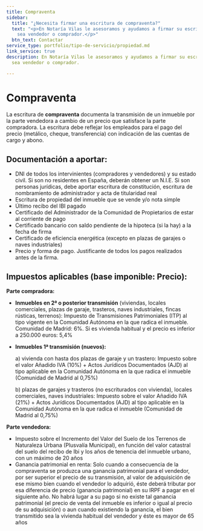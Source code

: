 ```yaml
---
title: Compraventa
sidebar:
  title: "¿Necesita firmar una escritura de compraventa?"
  text: "<p>En Notaría Vilas le asesoramos y ayudamos a firmar su escritura de compraventa,
    sea vendedor o comprador.</p>"
  btn_text: Contactar
service_type: portfolio/tipo-de-servicio/propiedad.md
link_service: true
description: En Notaría Vilas le asesoramos y ayudamos a firmar su escritura de compraventa,
  sea vendedor o comprador.

---
```

# Compraventa

La escritura de **compraventa** documenta la transmisión de un inmueble por la parte vendedora a cambio de un precio que satisface la parte compradora. La escritura debe reflejar los empleados para el pago del precio (metálico, cheque, transferencia) con indicación de las cuentas de cargo y abono.

## Documentación a aportar:

* DNI de todos los intervinientes (compradores y vendedores) y su estado civil. Si son no residentes en España, deberán obtener un N.I.E.  Si son personas jurídicas, debe aportar escritura de constitución, escritura de nombramiento de administrador y acta de titularidad real
* Escritura de propiedad del inmueble que se vende y/o nota simple
* Último recibo del IBI pagado
* Certificado del Administrador de la Comunidad de Propietarios de estar al corriente de pago
* Certificado bancario con saldo pendiente de la hipoteca (si la hay) a la fecha de firma
* Certificado de eficiencia energética (excepto en plazas de garajes o naves industriales)
* Precio y forma de pago. Justificante de todos los pagos realizados antes de la firma.

## Impuestos aplicables (base imponible: Precio):

**Parte compradora:**

* **Inmuebles en 2ª o posterior transmisión** (viviendas, locales comerciales, plazas de garaje, trasteros, naves industriales, fincas rústicas, terrenos): Impuesto de Transmisiones Patrimoniales (ITP) al tipo vigente en la Comunidad Autónoma en la que radica el inmueble. Comunidad de Madrid: 6%. Si es vivienda habitual y el precio es inferior a 250.000 euros: 5,4%
* **Inmuebles 1ª transmisión (nuevos):**

  a) vivienda con hasta dos plazas de garaje y un trastero: Impuesto sobre el valor Añadido IVA (10%) + Actos Jurídicos Documentados (AJD) al tipo aplicable en la Comunidad Autónoma en la que radica el inmueble (Comunidad de Madrid al 0,75%)

  b) plazas de garajes y trasteros (no escriturados con vivienda), locales comerciales, naves industriales: Impuesto sobre el valor Añadido IVA (21%) + Actos Jurídicos Documentados (AJD) al tipo aplicable en la Comunidad Autónoma en la que radica el inmueble (Comunidad de Madrid al 0,75%)

**Parte vendedora:**

* Impuesto sobre el Incremento del Valor del Suelo de los Terrenos de Naturaleza Urbana (Plusvalía Municipal), en función del valor catastral del suelo del recibo de Ibi y los años de tenencia del inmueble urbano, con un máximo de 20 años
* Ganancia patrimonial en renta: Solo cuando a consecuencia de la compraventa se produzca una ganancia patrimonial para el vendedor, por ser superior el precio de su transmisión, al valor de adquisición de ese mismo bien cuando el vendedor lo adquirió, éste deberá tributar por esa diferencia de precio (ganancia patrimonial) en su IRPF a pagar en el siguiente año. No habrá lugar a su pago si no existe tal ganancia patrimonial (el precio de venta del inmueble es inferior o igual al precio de su adquisición) o aun cuando existiendo la ganancia, el bien transmitido sea la vivienda habitual del vendedor y éste es mayor de 65 años